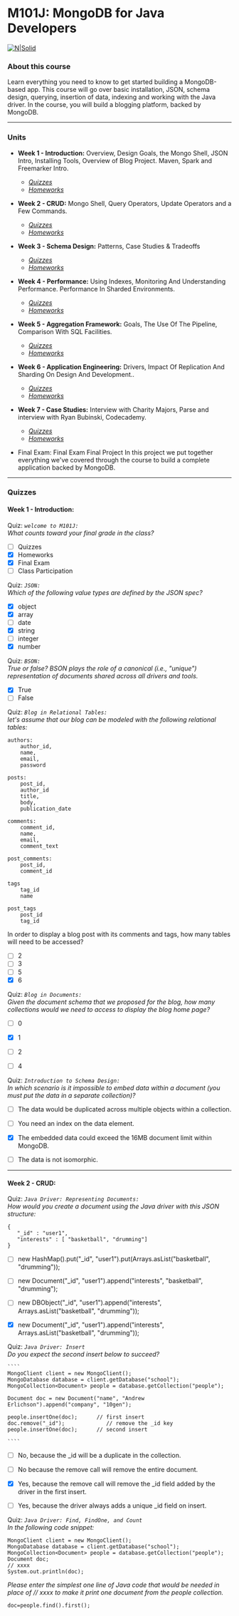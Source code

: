 # M101J: MongoDB for Java Developers

[![N|Solid](https://endijs.com/wp-content/uploads/2014/04/MongoDB_University_Logo.png)](https://university.mongodb.com/)

### About this course
Learn everything you need to know to get started building a MongoDB-based app. This course will go over basic installation, JSON, schema design, querying, insertion of data, indexing and working with the Java driver. In the course, you will build a blogging platform, backed by MongoDB. 

---------
### Units 

- **Week 1 - Introduction:**  Overview, Design Goals, the Mongo Shell, JSON Intro, Installing Tools, Overview of Blog Project. Maven, Spark and Freemarker Intro.
    - *[Quizzes][qw1]* 
    - *[Homeworks][hw1]*   

- **Week 2 - CRUD:** Mongo Shell, Query Operators, Update Operators and a Few Commands.
    - *[Quizzes][qw2]* 
    - *[Homeworks][hw2]* 
    
- **Week 3 - Schema Design:** Patterns, Case Studies & Tradeoffs
    - *[Quizzes][qw3]* 
    - *[Homeworks][hw3]*

- **Week 4 - Performance:** Using Indexes, Monitoring And Understanding Performance. Performance In Sharded Environments.
    - *[Quizzes][qw4]* 
    - *[Homeworks][hw4]*
    
- **Week 5 - Aggregation Framework:** Goals, The Use Of The Pipeline, Comparison With SQL Facilities.
    - *[Quizzes][qw5]* 
    - *[Homeworks][hw5]*

- **Week 6 - Application Engineering:** Drivers, Impact Of Replication And Sharding On Design And Development..
    - *[Quizzes][qw6]* 
    - *[Homeworks][hw6]*

- **Week 7 - Case Studies:** Interview with Charity Majors, Parse and interview with Ryan Bubinski, Codecademy.
    - *[Quizzes][qw7]* 
    - *[Homeworks][hw7]*


- Final Exam: Final Exam
Final Project In this project we put together everything we've covered through the course to build a complete application backed by MongoDB. 

----
    
### Quizzes

#### Week 1 - Introduction:  

Quiz: *`welcome to M101J:`*  
    *What counts toward your final grade in the class?* 
-   [ ] Quizzes
-   [x] Homeworks
-   [x] Final Exam
-   [ ] Class Participation

Quiz: *`JSON:`*  
*Which of the following value types are defined by the JSON spec?*

-   [x] object
-   [x] array
-   [ ] date
-   [x] string
-   [ ] integer
-   [x] number

Quiz: *`BSON:`*  
*True or false? BSON plays the role of a canonical (i.e., "unique") representation of documents shared across all drivers and tools.*

-   [x] True
-   [ ] False

Quiz: *`Blog in Relational Tables:`*  
*let's assume that our blog can be modeled with the following relational tables:*

    authors:
        author_id,
        name,
        email,
        password
    
    posts:
        post_id,
        author_id
        title,
        body,
        publication_date
    
    comments:
        comment_id,
        name,
        email,
        comment_text
    
    post_comments:
        post_id,
        comment_id 
        
    tags
        tag_id
        name
    
    post_tags
        post_id
        tag_id  
        
In order to display a blog post with its comments and tags, how many tables will need to be accessed?

-   [ ] 2
-   [ ] 3
-   [ ] 5
-   [x] 6

Quiz: *`Blog in Documents:`*  
*Given the document schema that we proposed for the blog, how many collections would we need to access to display the blog home page?*
-   [ ] 0
-   [x] 1
-   [ ] 2
-   [ ] 4


Quiz: *`Introduction to Schema Design:`*  
*In which scenario is it impossible to embed data within a document (you must put the data in a separate collection)?*
-   [ ] The data would be duplicated across multiple objects within a collection.
-   [ ] You need an index on the data element.
-   [x] The embedded data could exceed the 16MB document limit within MongoDB.
-   [ ] The data is not isomorphic.




----

#### Week 2 - CRUD:  

Quiz: *`Java Driver: Representing Documents:`*  
    *How would you create a document using the Java driver with this JSON structure:* 

````
{
   "_id" : "user1",
   "interests" : [ "basketball", "drumming"]
}
````
-   [ ] new HashMap().put("_id", "user1").put(Arrays.asList("basketball", "drumming"));
-   [ ] new Document("_id", "user1").append("interests", "basketball", "drumming");
-   [ ] new DBObject("_id", "user1").append("interests", Arrays.asList("basketball", "drumming"));
-   [x] new Document("_id", "user1").append("interests", Arrays.asList("basketball", "drumming"));


Quiz: *`Java Driver: Insert`*  
    *Do you expect the second insert below to succeed?* 
    
    ````
    MongoClient client = new MongoClient();
    MongoDatabase database = client.getDatabase("school");
    MongoCollection<Document> people = database.getCollection("people");

    Document doc = new Document("name", "Andrew Erlichson").append("company", "10gen");

    people.insertOne(doc);      // first insert
    doc.remove("_id");             // remove the _id key
    people.insertOne(doc);      // second insert
 
    ````

-   [ ] No, because the _id will be a duplicate in the collection.
-   [ ] No because the remove call will remove the entire document.
-   [x] Yes, because the remove call will remove the _id field added by the driver in the first insert.
-   [ ] Yes, because the driver always adds a unique _id field on insert.


Quiz: *`Java Driver: Find, FindOne, and Count`*  
    *In the following code snippet:* 

````    
MongoClient client = new MongoClient();
MongoDatabase database = client.getDatabase("school");
MongoCollection<Document> people = database.getCollection("people");
Document doc;
// xxxx
System.out.println(doc);
````

*Please enter the simplest one line of Java code that would be needed in place of // xxxx to make it print one document from the people collection.*     
    
    doc=people.find().first();  
    










[//]: # (These are reference links used in the body of this note and get stripped out when the markdown processor does its job. There is no need to format nicely because it shouldn't be seen. Thanks SO - http://stackoverflow.com/questions/4823468/store-comments-in-markdown-syntax)
   
   [qw1]: <https://github.com/josemanuelCRV/MongoDB_M101J/blob/master/README.md#week-1---introduction>
   [hw1]: <https://university.mongodb.com/>
   
   [qw2]: <https://github.com/josemanuelCRV/MongoDB_M101J/blob/master/README.md#week-2---crud>
   [hw2]: <https://university.mongodb.com/>
   
   [qw3]: <https://university.mongodb.com/>
   [hw3]: <https://university.mongodb.com/>
   
   [qw4]: <https://university.mongodb.com/>
   [hw4]: <https://university.mongodb.com/>
   
   [qw5]: <https://university.mongodb.com/>
   [hw5]: <https://university.mongodb.com/>
   
   [qw6]: <https://university.mongodb.com/>
   [hw6]: <https://university.mongodb.com/>
   
   [qw7]: <https://university.mongodb.com/>
   [hw7]: <https://university.mongodb.com/>

   [1]: https://university.mongodb.com

